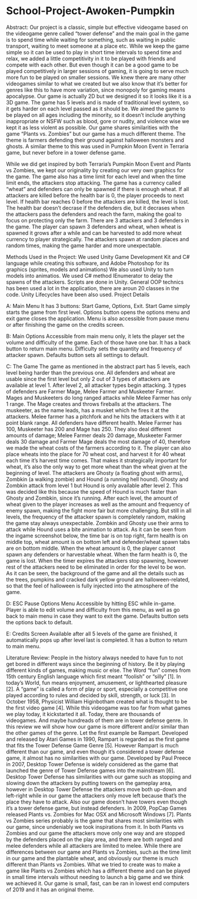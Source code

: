 # School-Project-Awoken-Pumpkin


Abstract:
Our project is a classic, simple but effective videogame based on the videogame genre called “tower defense” and the main goal in the game is to spend time while waiting for something, such as waiting in public transport, waiting to meet someone at a place etc. While we keep the game simple so it can be used to play in short time intervals to spend time and relax, we added a little competitivity in it to be played with friends and compete with each other. But even though it can be a good game to be played competitively in larger sessions of gaming, it is going to serve much more fun to be played on smaller sessions. We knew there are many other videogames similar to what we created but we also know that it’s better for genres like this to have more variation, since monopoly for gaming means apocalypse. Our game is actually 2D but we designed it so it looks like it is a 3D game. The game has 5 levels and is made of traditional level system, so it gets harder on each level passed as it should be. We aimed the game to be played on all ages including the minority, so it doesn’t include anything inappropriate or NSFW such as blood, gore or nudity, and violence wise we kept it as less violent as possible. Our game shares similarities with the game “Plants vs. Zombies” but our game has a much different theme. The theme is farmers defending their ground against halloween monsters and ghosts. A similar theme to this was used in Pumpkin Moon Event in Terraria game, but never before in a tower defense game. 

While we did get inspired by both Terraria’s Pumpkin Moon Event and Plants vs Zombies, we kept our originality by creating our very own graphics for the game. The game also has a time limit for each level and when the time limit ends, the attackers stop attacking. The game has a currency called “wheat” and defenders can only be spawned if there is enough wheat. If all attackers are killed before the health bar is 0, the player proceeds to next level. If health bar reaches 0 before the attackers are killed, the level is lost. The health bar doesn’t decrase if the defenders die, but it decrases when the attackers pass the defenders and reach the farm, making the goal to focus on protecting only the farm. There are 3 attackers and 3 defenders in the game. The player can spawn 3 defenders and wheat, when wheat is spawned it grows after a while and can be harvested to add more wheat currency to player strategically. The attackers spawn at random places and random times, making the game harder and more unexpectable.











Methods Used in the Project:
We used Unity Game Development Kit and C# language while creating this software, and Adobe Photoshop for its graphics (sprites, models and animations) We also used Unity to turn models into animatios. We used C# method IEnumerator to delay the spawns of the attackers. Scripts are done in Unity. General OOP technics has been used a lot in the application, there are aroun 20 classes in the code. Unity Lifecycles have been also used.
Project Details
 


A: Main Menu 
It has 3 buttons: Start Game, Options, Exit. Start Game simply starts the game from first level. Options button opens the options menu and exit game closes the application. Menu is also accessible from pause menu or after finishing the game on the credits screen.
 
B: Main Options 
Accessible from main menu only, it lets the player set the volume and difficulty of the game. Each of those have one bar. It has a back button to return main menu. Difficulty sets the quantity and frequency of attacker spawn. Defaults button sets all settings to default.
 

C: The Game 
The game as mentioned in the abstract part has 5 levels, each level being harder than the previous one. All defenders and wheat are usable since the first level but only 2 out of 3 types of attackers are available at level 1. After level 2, all attacker types begin attacking. 3 types of defenders are Farmer Mage, Melee Farmer and Muskeeter Farmer. Mages and Muskeeters do long ranged attacks while Melee Farmer has only 1 range. The Mage creates and throws fireballs at the attackers. The muskeeter, as the name leads, has a musket which he fires it at the attackers. Melee farmer has a pitchfork and he hits the attackers with it at point blank range. All defenders have different health. Melee Farmer has 100, Muskeeter has 200 and Mage has 250. They also deal different amounts of damage; Melee Farmer deals 20 damage, Muskeeter Farmer deals 30 damage and Farmer Mage deals the most damage of 40, therefore we made the wheat costs of the farmers according to it. The player can also place wheats into the place for 70 wheat cost, and harvest it for 40 wheat each time it’s harvest time comes. That makes it strategically important for wheat, it’s also the only way to get more wheat than the wheat given at the beginning of level. The attackers are Ghosty (a floating ghost with arms), Zombkin (a walking zombie) and Hound (a running hell hound). Ghosty and Zombkin attack from level 1 but Hound is only available after level 2. This was decided like this because the speed of Hound is much faster than Ghosty and Zombkin, since it’s running. After each level, the amount of wheat given to the player increases as well as the amount and frequency of enemy spawn, making the fight more fair but more challenging. But still in all levels, the frequency of the attacker spawn is completely random, making the game stay always unexpectable. Zombkin and Ghosty use their arms to attack while Hound uses a bite animation to attack.
As it can be seen from the ingame screenshot below, the time bar is on top right, farm health is on middle top, wheat amount is on bottom left and defender/wheat spawn tabs are on bottom middle. When the wheat amount is 0, the player cannot spawn any defenders or harvestable wheat. When the farm health is 0, the game is lost. When the timer expires the attackers stop spawning, however rest of the attackers need to be eliminated in order for the level to be won. As it can be seen, the background of the game and all the details such as the trees, pumpkins and cracked dark yellow ground are halloween-related, so that the feel of halloween is fully injected into the atmosphere of the game. 
 
D: ESC Pause Options Menu 
Accessible by hitting ESC while in-game. Player is able to edit volume and difficulty from this menu, as well as go back to main menu in case they want to exit the game. Defaults button sets the options back to default.
 


E: Credits Screen 
Available after all 5 levels of the game are finished, it automatically pops up after level last is completed. It has a button to return to main menu. 

Literature Review:
People in the history always needed to have fun to not get bored in different ways since the beginning of history. Be it by playing different kinds of games, making music or else. The Word “fun” comes from 15th century English language which first meant “foolish” or “silly” [1]. In today’s World, fun means enjoyment, amusement, or lighthearted pleasure [2]. A “game” is called a form of play or sport, especially a competitive one played according to rules and decided by skill, strength, or luck [3]. In October 1958, Physicist William Higinbotham created what is thought to be the first video game [4]. While this videogame was too far from what games we play today, it kickstarted it all. Today, there are thousands of videogames. And maybe hundreads of them are in tower defense genre. In this review we will show how our game is more different and/or similar than the other games of the genre.
Let the first example be Rampart. Developed and released by Atari Games in 1990, Rampart is regarded as the first game that fits the Tower Defense Game Genre [5]. However Rampart is much different than our game, and even though it’s considered a tower defense game, it almost has no similarities with our game. Developed by Paul Preece in 2007, Desktop Tower Defense is widely considered as the game that launched the genre of Tower Defense games into the mainstream [6]. Desktop Tower Defense has similarities with our game such as stopping and slowing down the attackers by putting towers on the gameplay area, however in Desktop Tower Defense the attackers move both up-down and left-right while in our game the attackers only move left because that’s the place they have to attack. Also our game doesn’t have towers even though it’s a tower defense game, but instead defenders. In 2009, PopCap Games released Plants vs. Zombies for Mac OSX and Microsoft Windows [7]. Plants vs Zombies series probably is the game that shares most similarities with our game, since undeniably we took inspirations from it. In both Plants vs Zombies and our game the attackers move only one way and are stopped by the defenders placed on the play area, and there are both ranged and melee defenders while all attackers are limited to melee. While there are differences between our game and Plants vs Zombies, such as the time limit in our game and the plantable wheat, and obviously our theme is much different than Plants vs Zombies. What we tried to create was to make a game like Plants vs Zombies which has a different theme and can be played in small time intervals without needing to launch a big game and we think we achieved it. Our game is small, fast, can be ran in lowest end computers of 2019 and it has an original theme. 
